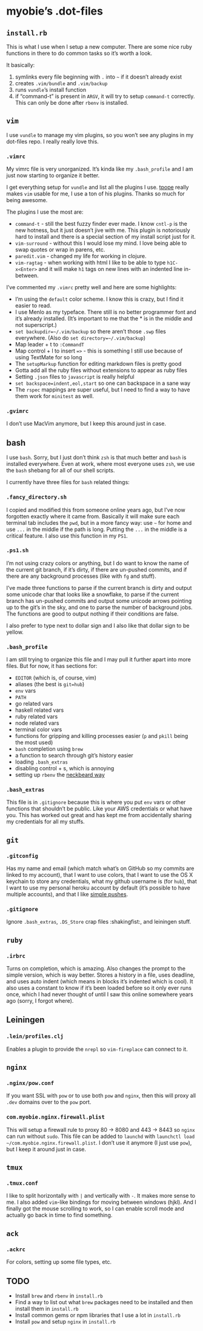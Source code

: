 # myobie’s .dot-files

## `install.rb`

This is what I use when I setup a new computer. There are some nice ruby functions in there to do common tasks so it’s worth a look.

It basically:

1. symlinks every file beginning with `.` into `~` if it doesn’t already exist
2. creates `.vim/bundle` and `.vim/backup`
3. runs `vundle`’s install function
4. if “command-t” is present in `ARGV`, it will try to setup `command-t` correctly. This can only be done after `rbenv` is installed.

## `vim`

I use `vundle` to manage my vim plugins, so you won’t see any plugins in my dot-files repo. I really really love this.

### `.vimrc`

My vimrc file is very unorganized. It’s kinda like my `.bash_profile` and I am just now starting to organize it better.

I get everything setup for `vundle` and list all the plugins I use. [tpope](https://github.com/tpope) really makes `vim` usable for me, I use a ton of his plugins. Thanks so much for being awesome.

The plugins I use the most are:

* `command-t` - still the best fuzzy finder ever made. I know `cntl-p` is the new hotness, but it just doesn’t jive with me. This plugin is notoriously hard to install and there is a special section of my install script just for it.
* `vim-surround` - without this I would lose my mind. I love being able to swap quotes or wrap in parens, etc.
* `paredit.vim` - changed my life for working in clojure.
* `vim-ragtag` - when working with html I like to be able to type `h1C-x<Enter>` and it will make `h1` tags on new lines with an indented line in-between.

I’ve commented my `.vimrc` pretty well and here are some highlights:

* I’m using the `default` color scheme. I know this is crazy, but I find it easier to read.
* I use Menlo as my typeface. There still is no better programmer font and it’s already installed. (It’s important to me that the * is in the middle and not superscript.)
* `set backupdir=~/.vim/backup` so there aren’t those `.swp` files everywhere. (Also do `set directory=~/.vim/backup`)
* Map leader + t to `:CommandT`
* Map control + l to insert `=>` - this is something I still use because of using TextMate for so long
* The `setupMarkup` function for editing markdown files is pretty good
* Gotta add all the ruby files without extensions to appear as ruby files
* Setting `.json` files to `javascript` is really helpful
* `set backspace=indent,eol,start` so one can backspace in a sane way
* The `rspec` mappings are super useful, but I need to find a way to have them work for `minitest` as well.

### `.gvimrc`

I don’t use MacVim anymore, but I keep this around just in case.

## bash

I use `bash`. Sorry, but I just don’t think `zsh` is that much better and `bash` is installed everywhere. Even at work, where most everyone uses `zsh`, we use the `bash` shebang for all of our shell scripts.

I currently have three files for `bash` related things:

### `.fancy_directory.sh`

I copied and modified this from someone online years ago, but I’ve now forgotten exactly where it came from. Basically it will make sure each terminal tab includes the `pwd`, but in a more fancy way: use `~` for home and use `...` in the middle if the path is long. Putting the `...` in the middle is a critical feature. I also use this function in my `PS1`.

### `.ps1.sh`

I’m not using crazy colors or anything, but I do want to know the name of the current git branch, if it’s dirty, if there are un-pushed commits, and if there are any background processes (like with `fg` and stuff).

I’ve made three functions to parse if the current branch is dirty and output some unicode char that looks like a snowflake, to parse if the current branch has un-pushed commits and output some unicode arrows pointing up to the git’s in the sky, and one to parse the number of background jobs. The functions are good to output nothing if their conditions are false.

I also prefer to type next to dollar sign and I also like that dollar sign to be yellow.

### `.bash_profile`

I am still trying to organize this file and I may pull it further apart into more files. But for now, it has sections for:

* `EDITOR` (which is, of course, vim)
* aliases (the best is `git=hub`)
* `env` vars
* `PATH`
* go related vars
* haskell related vars
* ruby related vars
* node related vars
* terminal color vars
* functions for gripping and killing processes easier (`p` and `pkill` being the most used)
* `bash` completion using `brew`
* a function to search through git’s history easier
* loading `.bash_extras`
* disabling control + s, which is annoying
* setting up `rbenv` the [neckbeard way](https://github.com/sstephenson/rbenv/commit/590b19a1b170c890d0e2c2934dcde06fe154613d)

### `.bash_extras`

This file is in `.gitignore` because this is where you put `env` vars or other functions that shouldn’t be public. Like your AWS credentials or what have you. This has worked out great and has kept me from accidentally sharing my credentials for all my stuffs.

## `git`

### `.gitconfig`

Has my name and email (which match what’s on GitHub so my commits are linked to my account), that I want to use colors, that I want to use the OS X keychain to store any credentials, what my github username is (for `hub`), that I want to use my personal heroku account by default (it’s possible to have multiple accounts), and that I like [simple pushes](https://www.youtube.com/watch?v=cMBh8P1m9Wo).

### `.gitignore`

Ignore `.bash_extras`, `.DS_Store` crap files :shakingfist:, and leiningen stuff.

## `ruby`

### `.irbrc`

Turns on completion, which is amazing. Also changes the prompt to the simple version, which is way better. Stores a history in a file, uses deadline, and uses auto indent (which means in blocks it’s indented which is cool). It also uses a constant to know if it’s been loaded before so it only ever runs once, which I had never thought of until I saw this online somewhere years ago (sorry, I forgot where).

## Leiningen

### `.lein/profiles.clj`

Enables a plugin to provide the `nrepl` so `vim-fireplace` can connect to it.

## `nginx`

### `.nginx/pow.conf`

If you want SSL with `pow` or to use both `pow` and `nginx`, then this will proxy all `.dev` domains over to the `pow` port.

### `com.myobie.nginx.firewall.plist`

This will setup a firewall rule to proxy 80 -> 8080 and 443 -> 8443 so `nginx` can run without `sudo`. This file can be added to `launchd` with `launchctl load ~/com.myobie.nginx.firewall.plist`. I don’t use it anymore (I just use `pow`), but I keep it around just in case.

## `tmux`

### `.tmux.conf`

I like to split horizontally with `|` and vertically with `-`. It makes more sense to me. I also added `vim`-like bindings for moving between windows (hjkl). And I finally got the mouse scrolling to work, so I can enable scroll mode and actually go back in time to find something.

## `ack`

### `.ackrc`

For colors, setting up some file types, etc.

## TODO

* Install `brew` and `rbenv` in `install.rb`
* Find a way to list out what `brew` packages need to be installed and then install them in `install.rb`
* Install common gems or npm libraries that I use a lot in `install.rb`
* Install `pow` and setup `nginx` in `install.rb`